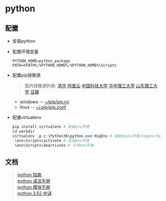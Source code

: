 # python
## 配置
* 安装python
* 配置环境变量
    ```
    PYTHON_HOME=python_package
    PATH=%PATH%;%PYTHON_HOME%;%PYTHON_HOME%\Scripts
    ```
* 配置pip镜像源
    > 国内镜像源列表:
    [清华](https://pypi.tuna.tsinghua.edu.cn/simple)
    [阿里云](http://mirrors.aliyun.com/pypi/simple/)
    [中国科技大学](https://pypi.mirrors.ustc.edu.cn/simple/)
    [华中理工大学](http://pypi.hustunique.com/)
    [山东理工大学](http://pypi.sdutlinux.org/)
    [豆瓣](http://pypi.douban.com/simple/)

    * windows -- [~/pip/pip.ini](./附件/pip.ini)
    * linux -- [~/.pip/pip.conf](./附件/pip.conf)
* 配置virtualenv
    ``` powershell
    pip install virtualenv # 安装env环境
    cd workdir
    virtualenv -p c:\Python36\python.exe HigEnv # 初始化env环境,higenv为env名称
    .\env\Scripts\activate # 启动env环境
    .\env\Scripts\deactivate # 关闭env环境
    ```
## 文档
> [python 指南](https://docs.python.org/3/tutorial/index.html)  
> [python 语法手册](https://docs.python.org/3/reference/index.html)  
> [python 模块手册](https://docs.python.org/3/library/index.html)  
> [python 3.52 中译](https://yiyibooks.cn/xx/python_352/index.html)
